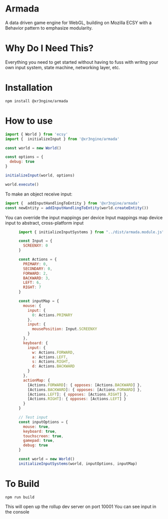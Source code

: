 # Armada
A data driven game engine for WebGL, building on Mozilla ECSY with a Behavior pattern to emphasize modularity.

# Why Do I Need This?
Everything you need to get started without having to fuss with writng your own input system, state machine, networking layer, etc.


# Installation
```
npm install @xr3ngine/armada
```

# How to use
```javascript
import { World } from 'ecsy'
import {  initializeInput } from '@xr3ngine/armada'

const world = new World()

const options = {
  debug: true
}

initializeInput(world, options)

world.execute()
```

To make an object receive input:
```javascript
import {  addInputHandlingToEntity } from '@xr3ngine/armada'
const newEntity = addInputHandlingToEntity(world.createEntity())
```

You can override the input mappings per device
Input mappings map device input to abstract, cross-platform input

```javascript
      import { initializeInputSystems } from "../dist/armada.module.js"

      const Input = {
        SCREENXY: 0
      }

      const Actions = {
        PRIMARY: 0,
        SECONDARY: 0,
        FORWARD: 2,
        BACKWARD: 3,
        LEFT: 6,
        RIGHT: 7
      }

      const inputMap = {
        mouse: {
          input: {
            0: Actions.PRIMARY
          },
          input: {
            mousePosition: Input.SCREENXY
          }
        },
        keyboard: {
          input: {
            w: Actions.FORWARD,
            a: Actions.LEFT,
            s: Actions.RIGHT,
            d: Actions.BACKWARD
          }
        },
        actionMap: {
          [Actions.FORWARD]: { opposes: [Actions.BACKWARD] },
          [Actions.BACKWARD]: { opposes: [Actions.FORWARD] },
          [Actions.LEFT]: { opposes: [Actions.RIGHT] },
          [Actions.RIGHT]: { opposes: [Actions.LEFT] }
        }
      }

      // Test input
      const inputOptions = {
        mouse: true,
        keyboard: true,
        touchscreen: true,
        gamepad: true,
        debug: true
      }

      const world = new World()
      initializeInputSystems(world, inputOptions, inputMap)
```

# To Build
```
npm run build
```
This will open up the rollup dev server on port 10001
You can see input in the console
